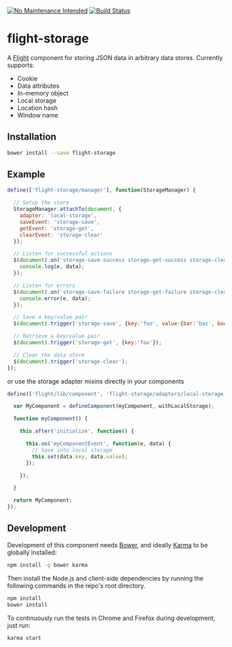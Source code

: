 [![No Maintenance Intended](http://unmaintained.tech/badge.svg)](http://unmaintained.tech/) [![Build Status](https://secure.travis-ci.org/cameronhunter/flight-storage.svg)](http://travis-ci.org/cameronhunter/flight-storage)

# flight-storage

A [Flight](https://github.com/twitter/flight) component for storing JSON data in arbitrary data stores. Currently supports:

* Cookie
* Data attributes
* In-memory object
* Local storage
* Location hash
* Window name

## Installation

```bash
bower install --save flight-storage
```

## Example

```javascript
define(['flight-storage/manager'], function(StorageManager) {

  // Setup the store
  StorageManager.attachTo(document, {
    adapter: 'local-storage',
    saveEvent: 'storage-save',
    getEvent: 'storage-get',
    clearEvent: 'storage-clear'
  });

  // Listen for successful actions
  $(document).on('storage-save-success storage-get-success storage-clear-success', function(e, data) {
    console.log(e, data);
  });

  // Listen for errors
  $(document).on('storage-save-failure storage-get-failure storage-clear-failure', function(e, data) {
    console.error(e, data);
  });

  // Save a key/value pair
  $(document).trigger('storage-save', {key:'foo', value:{bar:'baz', boo:1337}});

  // Retrieve a key/value pair
  $(document).trigger('storage-get', {key:'foo'});

  // Clear the data store
  $(document).trigger('storage-clear');
});
```

or use the storage adapter mixins directly in your components

```javascript
define(['flight/lib/component', 'flight-storage/adapters/local-storage'], function(defineComponent, withLocalStorage) {

  var MyComponent = defineComponent(myComponent, withLocalStorage);

  function myComponent() {

    this.after('initialize', function() {

      this.on('myComponentEvent', function(e, data) {
        // Save into local storage
        this.set(data.key, data.value);
      });

    });

  }

  return MyComponent;
});
```

## Development

Development of this component needs [Bower](http://bower.io), and ideally
[Karma](http://karma-runner.github.io) to be globally installed:

```bash
npm install -g bower karma
```

Then install the Node.js and client-side dependencies by running the following
commands in the repo's root directory.

```bash
npm install
bower install
```

To continuously run the tests in Chrome and Firefox during development, just run:

```bash
karma start
```
